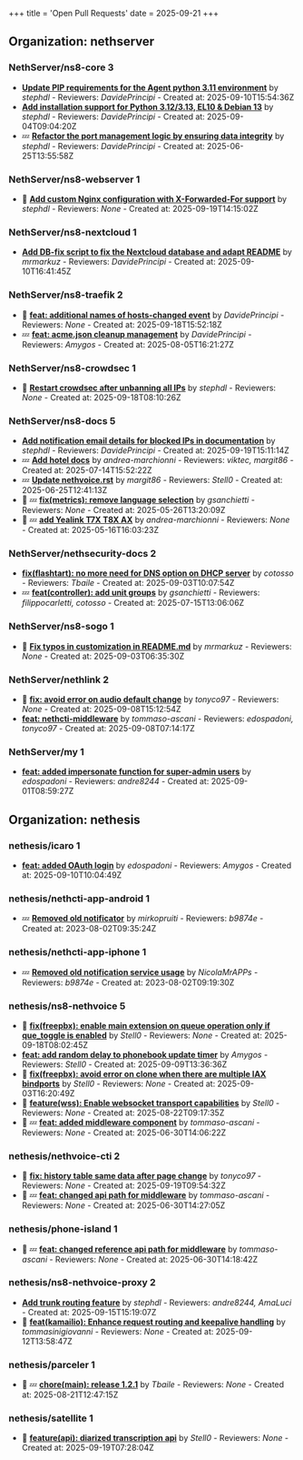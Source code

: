+++
title = 'Open Pull Requests'
date = 2025-09-21
+++

## Organization: nethserver

### NethServer/ns8-core 3 

-   **[Update PIP requirements for the Agent python 3.11 environment](https://github.com/NethServer/ns8-core/pull/934)** by *stephdl* - Reviewers: *DavidePrincipi* - Created at: 2025-09-10T15:54:36Z
-   **[Add installation support for Python 3.12/3.13, EL10 & Debian 13](https://github.com/NethServer/ns8-core/pull/930)** by *stephdl* - Reviewers: *DavidePrincipi* - Created at: 2025-09-04T09:04:20Z
-  :zzz: **[Refactor the port management logic by  ensuring data integrity](https://github.com/NethServer/ns8-core/pull/906)** by *stephdl* - Reviewers: *DavidePrincipi* - Created at: 2025-06-25T13:55:58Z

### NethServer/ns8-webserver 1 

- :eyes:  **[Add custom Nginx configuration with X-Forwarded-For support](https://github.com/NethServer/ns8-webserver/pull/107)** by *stephdl* - Reviewers: *None* - Created at: 2025-09-19T14:15:02Z

### NethServer/ns8-nextcloud 1 

-   **[Add DB-fix script to fix the Nextcloud database and adapt README](https://github.com/NethServer/ns8-nextcloud/pull/157)** by *mrmarkuz* - Reviewers: *DavidePrincipi* - Created at: 2025-09-10T16:41:45Z

### NethServer/ns8-traefik 2 

- :eyes:  **[feat: additional names of hosts-changed event](https://github.com/NethServer/ns8-traefik/pull/109)** by *DavidePrincipi* - Reviewers: *None* - Created at: 2025-09-18T15:52:18Z
-  :zzz: **[feat: acme.json cleanup management](https://github.com/NethServer/ns8-traefik/pull/103)** by *DavidePrincipi* - Reviewers: *Amygos* - Created at: 2025-08-05T16:21:27Z

### NethServer/ns8-crowdsec 1 

- :eyes:  **[Restart crowdsec after unbanning all IPs](https://github.com/NethServer/ns8-crowdsec/pull/94)** by *stephdl* - Reviewers: *None* - Created at: 2025-09-18T08:10:26Z

### NethServer/ns8-docs 5 

-   **[Add notification email details for blocked IPs in documentation](https://github.com/NethServer/ns8-docs/pull/182)** by *stephdl* - Reviewers: *DavidePrincipi* - Created at: 2025-09-19T15:11:14Z
-  :zzz: **[Add hotel docs](https://github.com/NethServer/ns8-docs/pull/176)** by *andrea-marchionni* - Reviewers: *viktec, margit86* - Created at: 2025-07-14T15:52:22Z
-  :zzz: **[Update nethvoice.rst](https://github.com/NethServer/ns8-docs/pull/174)** by *margit86* - Reviewers: *Stell0* - Created at: 2025-06-25T12:41:13Z
- :eyes: :zzz: **[fix(metrics): remove language selection](https://github.com/NethServer/ns8-docs/pull/167)** by *gsanchietti* - Reviewers: *None* - Created at: 2025-05-26T13:20:09Z
- :eyes: :zzz: **[add Yealink T7X T8X AX](https://github.com/NethServer/ns8-docs/pull/165)** by *andrea-marchionni* - Reviewers: *None* - Created at: 2025-05-16T16:03:23Z

### NethServer/nethsecurity-docs 2 

-   **[fix(flashtart): no more need for DNS option on DHCP server](https://github.com/NethServer/nethsecurity-docs/pull/204)** by *cotosso* - Reviewers: *Tbaile* - Created at: 2025-09-03T10:07:54Z
-  :zzz: **[feat(controller): add unit groups](https://github.com/NethServer/nethsecurity-docs/pull/194)** by *gsanchietti* - Reviewers: *filippocarletti, cotosso* - Created at: 2025-07-15T13:06:06Z

### NethServer/ns8-sogo 1 

- :eyes:  **[Fix typos in customization in README.md](https://github.com/NethServer/ns8-sogo/pull/44)** by *mrmarkuz* - Reviewers: *None* - Created at: 2025-09-03T06:35:30Z

### NethServer/nethlink 2 

- :eyes:  **[fix: avoid error on audio default change](https://github.com/NethServer/nethlink/pull/73)** by *tonyco97* - Reviewers: *None* - Created at: 2025-09-08T15:12:54Z
-   **[feat: nethcti-middleware](https://github.com/NethServer/nethlink/pull/72)** by *tommaso-ascani* - Reviewers: *edospadoni, tonyco97* - Created at: 2025-09-08T07:14:17Z

### NethServer/my 1 

-   **[feat: added impersonate function for super-admin users](https://github.com/NethServer/my/pull/21)** by *edospadoni* - Reviewers: *andre8244* - Created at: 2025-09-01T08:59:27Z

## Organization: nethesis

### nethesis/icaro 1 

-   **[feat: added OAuth login](https://github.com/nethesis/icaro/pull/200)** by *edospadoni* - Reviewers: *Amygos* - Created at: 2025-09-10T10:04:49Z

### nethesis/nethcti-app-android 1 

-  :zzz: **[Removed old notificator](https://github.com/nethesis/nethcti-app-android/pull/30)** by *mirkopruiti* - Reviewers: *b9874e* - Created at: 2023-08-02T09:35:24Z

### nethesis/nethcti-app-iphone 1 

-  :zzz: **[Removed old notification service usage](https://github.com/nethesis/nethcti-app-iphone/pull/37)** by *NicolaMrAPPs* - Reviewers: *b9874e* - Created at: 2023-08-02T09:19:30Z

### nethesis/ns8-nethvoice 5 

- :eyes:  **[fix(freepbx): enable main extension on queue operation only if que_toggle is enabled](https://github.com/nethesis/ns8-nethvoice/pull/547)** by *Stell0* - Reviewers: *None* - Created at: 2025-09-18T08:02:45Z
-   **[feat: add random delay to phonebook update timer](https://github.com/nethesis/ns8-nethvoice/pull/543)** by *Amygos* - Reviewers: *Stell0* - Created at: 2025-09-09T13:36:36Z
- :eyes:  **[fix(freepbx): avoid error on clone when there are multiple IAX bindports](https://github.com/nethesis/ns8-nethvoice/pull/539)** by *Stell0* - Reviewers: *None* - Created at: 2025-09-03T16:20:49Z
- :eyes:  **[feature(wss): Enable websocket transport capabilities](https://github.com/nethesis/ns8-nethvoice/pull/533)** by *Stell0* - Reviewers: *None* - Created at: 2025-08-22T09:17:35Z
- :eyes: :zzz: **[feat: added middleware component](https://github.com/nethesis/ns8-nethvoice/pull/493)** by *tommaso-ascani* - Reviewers: *None* - Created at: 2025-06-30T14:06:22Z

### nethesis/nethvoice-cti 2 

- :eyes:  **[fix: history table same data after page change](https://github.com/nethesis/nethvoice-cti/pull/334)** by *tonyco97* - Reviewers: *None* - Created at: 2025-09-19T09:54:32Z
- :eyes: :zzz: **[feat: changed api path for middleware](https://github.com/nethesis/nethvoice-cti/pull/317)** by *tommaso-ascani* - Reviewers: *None* - Created at: 2025-06-30T14:27:05Z

### nethesis/phone-island 1 

- :eyes: :zzz: **[feat: changed reference api path for middleware](https://github.com/nethesis/phone-island/pull/103)** by *tommaso-ascani* - Reviewers: *None* - Created at: 2025-06-30T14:18:42Z

### nethesis/ns8-nethvoice-proxy 2 

-   **[Add trunk routing feature](https://github.com/nethesis/ns8-nethvoice-proxy/pull/86)** by *stephdl* - Reviewers: *andre8244, AmaLuci* - Created at: 2025-09-15T15:19:07Z
- :eyes:  **[feat(kamailio): Enhance request routing and keepalive handling](https://github.com/nethesis/ns8-nethvoice-proxy/pull/85)** by *tommasinigiovanni* - Reviewers: *None* - Created at: 2025-09-12T13:58:47Z

### nethesis/parceler 1 

- :eyes: :zzz: **[chore(main): release 1.2.1](https://github.com/nethesis/parceler/pull/105)** by *Tbaile* - Reviewers: *None* - Created at: 2025-08-21T12:47:15Z

### nethesis/satellite 1 

- :eyes:  **[feature(api): diarized transcription api](https://github.com/nethesis/satellite/pull/4)** by *Stell0* - Reviewers: *None* - Created at: 2025-09-19T07:28:04Z


